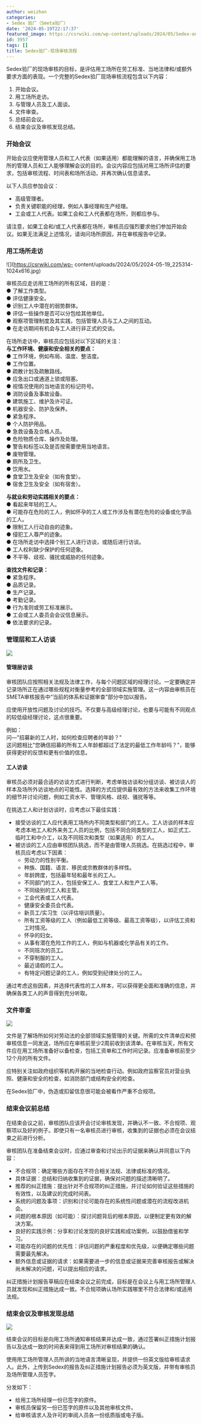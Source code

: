 ```yaml
---
author: weizhan
categories:
- Sedex 验厂（Smeta验厂）
date: '2024-05-19T22:17:37'
featured_image: https://csrwiki.com/wp-content/uploads/2024/05/Sedex-onsite-audit.webp
id: 3957
tags: []
title: Sedex验厂-现场审核流程
---
```


Sedex验厂的现场审核的目标，是评估用工场所在劳工标准、当地法律和/或额外要求方面的表现。一个完整的Sedex验厂现场审核流程包含以下内容：

  1. 开始会议。
  2. 用工场所走访。
  3. 与管理人员及工人面谈。
  4. 文件审查。
  5. 总结前会议。
  6. 结束会议及审核发现总结。

### 开始会议

开始会议应使用管理人员和工人代表（如果适用）都能理解的语言，并确保用工场所的管理人员和工人能够理解会议的目的。会议内容应包括对用工场所评估的要求，包括审核流程、时间表和场所活动，并再次确认信息请求。

以下人员应参加会议：

  * 高级管理者。
  * 负责关键职能的经理，例如人事经理和生产经理。
  * 工会或工人代表。如果工会和工人代表都在场所，则都应参与。

请注意，如果工会和/或工人代表都在场所，审核员应强烈要求他们参加开始会议。如果无法满足上述情况，请询问场所原因，并在审核报告中记录。

### 用工场所走访

![](https://csrwiki.com/wp-
content/uploads/2024/05/2024-05-19_225314-1024x616.jpg)

审核员应走访用工场所的所有区域，目的是：  
● 了解工作类型。  
● 评估健康安全。  
● 识别工人中潜在的弱势群体。  
● 评估一些操作是否可以分包给其他单位。  
● 观察项管理制度及其实践，包括管理人员与工人之间的互动。  
● 在走访期间有机会与工人进行非正式的交谈。

在场所走访中，审核员应包括对以下区域的关注：  
**与工作环境、健康和安全相关的要点：**  
● 工作环境，例如布局、温度、整洁度。  
● 工作位置。  
● 疏散计划及疏散路线。  
● 应急出口或通道上锁或阻塞。  
● 视情况使用的当地语言的标记符号。  
● 消防设备及事故设备。  
● 建筑施工、维护及许可证。  
● 机器安全、防护及保养。  
● 紧急程序。  
● 个人防护用品。  
● 急救设备及合格人员。  
● 危险物质仓库、操作及处理。  
● 警告和标签以及是否按需要使用当地语言。  
● 废物管理。  
● 厕所及卫生。  
● 饮用水。  
● 食堂卫生及安全（如有食堂）。  
● 宿舍卫生及安全（如有宿舍）。

**与就业和劳动实践相关的要点：**  
● 看起来年轻的工人。  
● 可能存在危险的工人，例如怀孕的工人或工作涉及有潜在危险的设备或化学品的工人。  
● 限制工人行动自由的迹象。  
● 侵犯工人尊严的迹象。  
● 在场所走访中选择个别工人进行访谈，或随后进行访谈。  
● 工人权利缺少保护的任何迹象。  
● 不平等、歧视、骚扰或威胁的任何迹象。

**查找文件和记录：**  
● 紧急程序。  
● 品质记录。  
● 生产记录。  
● 考勤记录。  
● 行为准则或劳工标准展示。  
● 工会或工人委员会会议信息展示。  
● 依法要求的记录。

### 管理层和工人访谈

![](https://csrwiki.com/wp-content/uploads/2024/05/访谈-1024x595.jpg)

#### 管理层访谈

审核团队应按照相关法规及法律工作，与每个问题区域的经理讨论。一定要确定并记录场所正在通过哪些规程对衡量参考的全部领域实施管理。这一内容由审核员在SMETA审核报告中“当前的体系和证据审查”部分中加以报告。

应使用开放性问题及讨论的技巧。不仅要与高级经理讨论，也要与可能有不同观点的较低级经理讨论，这点很重要。

例如：  
问—"招募新的工人时，如何检查应聘者的年龄？"  
这问题相比"您确信招募的所有工人年龄都超过了法定的最低工作年龄吗？"，能够获得更好的反馈和更有价值的信息。

#### 工人访谈

审核员必须对最合适的访谈方式进行判断，考虑单独访谈和分组访谈、被访谈人的样本及场所外访谈地点的可能性。选择的方式应提供最有效的方法来收集工作环境的细节并讨论问题，例如工资水平、管理风格、歧视、骚扰等等。

在挑选工人和计划访谈时，应考虑以下最佳实践：

  * 接受访谈的工人应代表用工场所内不同类型和部门的工人。工人访谈的样本应考虑本地工人和外来务工人员的比例，包括不同合同类型的工人，如正式工、临时工和中介工，以及不同班次和类型（如果适用）的工人。
  * 被访谈的工人应由审核团队挑选，而不是由管理人员挑选。在挑选过程中，审核员应考虑以下因素： 
    * 劳动力的性别平衡。
    * 种族、国籍、语言、移民或宗教群体的多样性。
    * 年龄跨度，包括最年轻和最年长的工人。
    * 不同部门的工人，包括安保工人、食堂工人和生产工人等。
    * 不同级别的工人和主管。
    * 工会代表或工人代表。
    * 健康安全委员会代表。
    * 新员工/实习生（以评估培训质量）。
    * 所有工资等级的工人（例如最低工资等级、最高工资等级），以评估工资和工时情况。
    * 怀孕的妇女。
    * 从事有潜在危险工作的工人，例如与机器或化学品有关的工作。
    * 不同班次的员工。
    * 不穿制服的工人。
    * 最近请假的工人。
    * 有特定问题记录的工人，例如受到纪律处分的工人。

通过考虑这些因素，并选择代表性的工人样本，可以获得更全面和准确的信息，并确保各类工人的声音得到充分听取。

### 文件审查

![](https://csrwiki.com/wp-content/uploads/2024/05/文件查阅-1024x693.jpg)

文件是了解场所如何对劳动法的全部领域实施管理的关键。所需的文件清单应和预审核信息一同发送，场所应在审核前至少2周前收到该清单。在审核当天，所有文件应在用工场所准备好以备检查，包括工资单和工作时间记录。应准备审核前至少12个月的所有文件。

应特别关注如政府组织等机构开展的当地检查行动。例如政府监察官员对营业执照、健康和安全的检查，如消防部门或结构安全的检查。

在Sedex验厂中，伪造或扣留信息很可能会被看作严重不合规项。

### 结束会议前总结

在结束会议之前，审核团队应该开会讨论审核发现，并确认不一致、不合规项、观察项以及好的例子。即使只有一名审核员进行审核，收集到的证据也必须在会议结束之前进行分析。

审核团队在准备结束会议时，应通过审查和讨论出示的证据来确认并同意以下内容：

  * 不合规项：确定哪些方面存在不符合相关法规、法律或标准的情况。
  * 具体证据：总结和归纳收集到的证据，确保对问题的描述清晰明了。
  * 推荐的纠正措施：提出针对不合规项的纠正措施，并讨论如何验证这些措施的有效性，以及建议的完成时间表。
  * 系统的问题及事项：识别和讨论可能存在的系统性问题或潜在的流程改进机会。
  * 问题的根本原因（如可能）：探讨问题背后的根本原因，以便制定更有效的解决方案。
  * 良好的实践示例：分享和讨论发现的良好实践和成功案例，以鼓励借鉴和学习。
  * 可能存在的问题的优先性：评估问题的严重程度和优先级，以便确定哪些问题需要最先解决。
  * 额外信息或证据的请求：如果需要进一步的信息或证据来完善审核报告或解决尚未解决的问题，可以提出相应的请求。

纠正措施计划报告草稿应在结束会议之前完成，目标是在会议上与用工场所管理人员就发现和纠正措施达成一致。不合规项确认场所实践哪里不符合法律和/或适用法规。

### 结束会议及审核发现总结

![](https://csrwiki.com/wp-content/uploads/2024/05/CAPR-1024x724.jpg)

结束会议的目标是向用工场所通知审核结果并达成一致，通过签署纠正措施计划报告以及达成一致的时间表来得到用工场所对审核结果的确认。

使用用工场所管理人员所讲的当地语言清晰呈现，并提供一份英文版给审核请求人。此外，上传到Sedex的报告及纠正措施计划报告必须为英文版，并带有审核员及场所管理人员签字。

分发如下：

  * 给用工场所经理一份已签字的原件。
  * 审核员保留另一份已签字的原件以及其他审核文件。
  * 给审核请求人及许可的审阅人员各一份纸质版或电子版。

